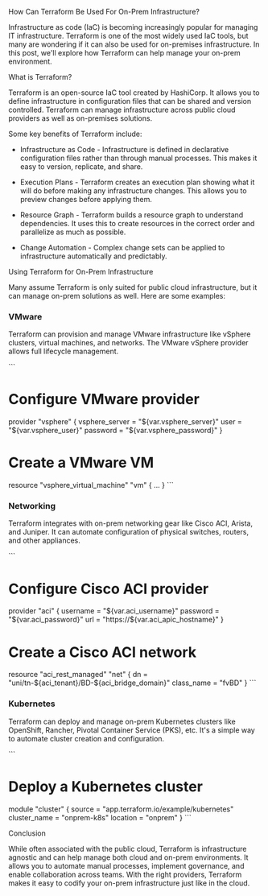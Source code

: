 <p>How Can Terraform Be Used For On-Prem Infrastructure?</p>
<p>Infrastructure as code (IaC) is becoming increasingly popular for managing IT infrastructure. Terraform is one of the most widely used IaC tools, but many are wondering if it can also be used for on-premises infrastructure. In this post, we'll explore how Terraform can help manage your on-prem environment.</p>
<p>What is Terraform?</p>
<p>Terraform is an open-source IaC tool created by HashiCorp. It allows you to define infrastructure in configuration files that can be shared and version controlled. Terraform can manage infrastructure across public cloud providers as well as on-premises solutions. </p>
<p>Some key benefits of Terraform include:</p>
<ul>
<li>
<p>Infrastructure as Code - Infrastructure is defined in declarative configuration files rather than through manual processes. This makes it easy to version, replicate, and share.</p>
</li>
<li>
<p>Execution Plans - Terraform creates an execution plan showing what it will do before making any infrastructure changes. This allows you to preview changes before applying them.</p>
</li>
<li>
<p>Resource Graph - Terraform builds a resource graph to understand dependencies. It uses this to create resources in the correct order and parallelize as much as possible.</p>
</li>
<li>
<p>Change Automation - Complex change sets can be applied to infrastructure automatically and predictably.</p>
</li>
</ul>
<p>Using Terraform for On-Prem Infrastructure</p>
<p>Many assume Terraform is only suited for public cloud infrastructure, but it can manage on-prem solutions as well. Here are some examples:</p>
<h3>VMware</h3>
<p>Terraform can provision and manage VMware infrastructure like vSphere clusters, virtual machines, and networks. The VMware vSphere provider allows full lifecycle management.</p>
<p>```</p>
<h1>Configure VMware provider</h1>
<p>provider "vsphere" {
  vsphere_server = "${var.vsphere_server}"
  user           = "${var.vsphere_user}"
  password       = "${var.vsphere_password}"
}</p>
<h1>Create a VMware VM</h1>
<p>resource "vsphere_virtual_machine" "vm" {
  ...
}
```</p>
<h3>Networking</h3>
<p>Terraform integrates with on-prem networking gear like Cisco ACI, Arista, and Juniper. It can automate configuration of physical switches, routers, and other appliances.</p>
<p>```</p>
<h1>Configure Cisco ACI provider</h1>
<p>provider "aci" {
  username = "${var.aci_username}"
  password = "${var.aci_password}"
  url      = "https://${var.aci_apic_hostname}"
}</p>
<h1>Create a Cisco ACI network</h1>
<p>resource "aci_rest_managed" "net" {
  dn         = "uni/tn-${aci_tenant}/BD-${aci_bridge_domain}"
  class_name = "fvBD"
}
```</p>
<h3>Kubernetes</h3>
<p>Terraform can deploy and manage on-prem Kubernetes clusters like OpenShift, Rancher, Pivotal Container Service (PKS), etc. It's a simple way to automate cluster creation and configuration.</p>
<p>```</p>
<h1>Deploy a Kubernetes cluster</h1>
<p>module "cluster" {
  source       = "app.terraform.io/example/kubernetes"
  cluster_name = "onprem-k8s"
  location     = "onprem"
}
```</p>
<p>Conclusion</p>
<p>While often associated with the public cloud, Terraform is infrastructure agnostic and can help manage both cloud and on-prem environments. It allows you to automate manual processes, implement governance, and enable collaboration across teams. With the right providers, Terraform makes it easy to codify your on-prem infrastructure just like in the cloud.</p>